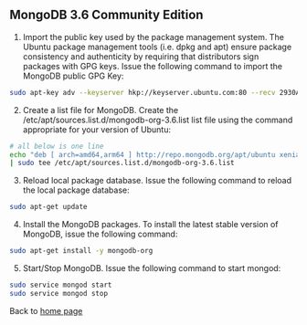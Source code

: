 MongoDB 3.6 Community Edition
---

1. Import the public key used by the package management system.
The Ubuntu package management tools (i.e. dpkg and apt) ensure package consistency and authenticity by requiring that distributors sign packages with GPG keys. Issue the following command to import the MongoDB public GPG Key:
```bash
sudo apt-key adv --keyserver hkp://keyserver.ubuntu.com:80 --recv 2930ADAE8CAF5059EE73BB4B58712A2291FA4AD5
```

2. Create a list file for MongoDB.
Create the /etc/apt/sources.list.d/mongodb-org-3.6.list list file using the command appropriate for your version of Ubuntu:
```bash
# all below is one line
echo "deb [ arch=amd64,arm64 ] http://repo.mongodb.org/apt/ubuntu xenial/mongodb-org/3.6 multiverse" 
| sudo tee /etc/apt/sources.list.d/mongodb-org-3.6.list
```

3. Reload local package database.
Issue the following command to reload the local package database:
```bash
sudo apt-get update
```

4. Install the MongoDB packages.
To install the latest stable version of MongoDB, issue the following command:
```bash 
sudo apt-get install -y mongodb-org
```

5. Start/Stop MongoDB.
Issue the following command to start mongod:
```bash
sudo service mongod start
sudo service mongod stop
```




Back to [home page](../README.md)
